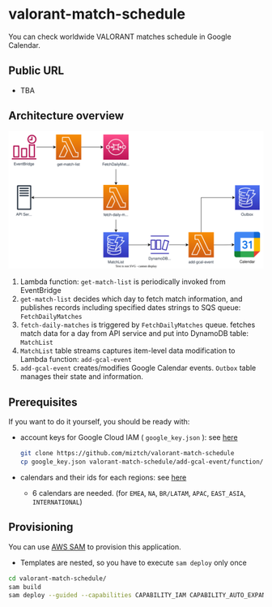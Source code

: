 # valorant-match-schedule

You can check worldwide VALORANT matches schedule in Google Calendar.

## Public URL

- TBA

## Architecture overview
![architecture](image/valorant-match-schedule.drawio.svg)

1. Lambda function: `get-match-list` is periodically invoked from EventBridge
2. `get-match-list` decides which day to fetch match information, and publishes records including specified dates strings to SQS queue: `FetchDailyMatches`
3. `fetch-daily-matches` is triggered by `FetchDailyMatches` queue. fetches match data for a day from API service and put into DynamoDB table: `MatchList`
4. `MatchList` table streams captures item-level data modification to Lambda function: `add-gcal-event`
5. `add-gcal-event` creates/modifies Google Calendar events. `Outbox` table manages their state and information.

## Prerequisites

If you want to do it yourself, you should be ready with:
- account keys for Google Cloud IAM ( `google_key.json` ): see [here](https://cloud.google.com/iam/docs/creating-managing-service-account-keys)

    ```bash
    git clone https://github.com/miztch/valorant-match-schedule
    cp google_key.json valorant-match-schedule/add-gcal-event/function/google_key.json
    ```
- calendars and their ids for each regions: see [here](https://docs.simplecalendar.io/find-google-calendar-id/)
  - 6 calendars are needed. (for `EMEA`, `NA`, `BR/LATAM`, `APAC`, `EAST_ASIA`, `INTERNATIONAL`)

## Provisioning

You can use [AWS SAM](https://docs.aws.amazon.com/serverless-application-model/latest/developerguide/serverless-sam-cli-install.html) to provision this application.
- Templates are nested, so you have to execute `sam deploy` only once

```bash
cd valorant-match-schedule/
sam build
sam deploy --guided --capabilities CAPABILITY_IAM CAPABILITY_AUTO_EXPAND
```